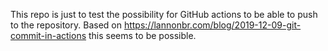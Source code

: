 This repo is just to test the possibility for GitHub actions to be able to push to the repository. Based on https://lannonbr.com/blog/2019-12-09-git-commit-in-actions this seems to be possible.
